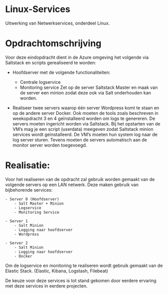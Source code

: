 # Linux-Services
Uitwerking van Netwerkservices, onderdeel Linux.



# Opdrachtomschrijving

Voor deze eindopdracht dient in de Azure omgeving het volgende via Saltstack en scripts gerealiseerd te worden:

- Hoofdserver met de volgende functionaliteiten:
	- Centrale logservice
	- Monitoring service
Zet op de server Saltstack Master en maak van de server een minion zodat deze ook via Salt onderhouden kan worden.
	
- Realiseer twee servers waarop één server Wordpress komt te staan en op de andere server Docker. Ook moeten de tools zoals beschreven in weekopdracht 3 en 4 geïnstalleerd worden om logs te genereren. De servers moeten ingericht worden via Saltstack. Bij het opstarten van de VM’s mag je een script (userdata) meegeven zodat Saltstack minion services wordt geïnstalleerd. De VM’s moeten hun system log naar de log server sturen. Tevens moeten de servers automatisch aan de monitor server worden toegevoegd.

# Realisatie:

Voor het realiseren van de opdracht zal gebruik worden gemaakt van de volgende servers op een LAN netwerk. Deze maken gebruik van bijbehorende services:

	- Server 0 (Hoofdserver)
		- Salt Master + Minion
		- Logservice 
		- Monitoring Service

	- Server 1
		- Salt Minion
		- Logging naar hoofdserver
		- Wordpress

	- Server 2
		- Salt Minion
		- Logging naar hoofdserver
		- Docker

Om de logservice en monitoring te realiseren wordt gebruik gemaakt van de Elastic Stack. (Elastic, Kibana, Logstash, Filebeat)

De keuze voor deze services is tot stand gekomen door eerdere ervaring met deze services in eerdere projecten.

